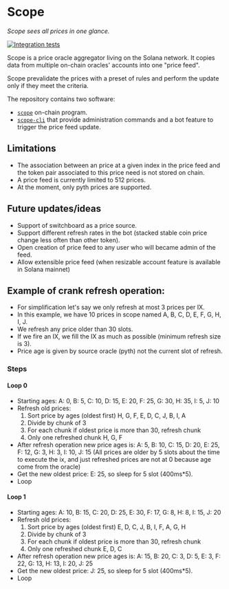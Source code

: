 # Scope

_Scope sees all prices in one glance._

[![Integration tests](https://github.com/hubbleprotocol/scope/actions/workflows/ts-integration.yaml/badge.svg)](https://github.com/hubbleprotocol/scope/actions/workflows/ts-integration.yaml)

Scope is a price oracle aggregator living on the Solana network. It copies data from multiple on-chain oracles' accounts into one "price feed".

Scope prevalidate the prices with a preset of rules and perform the update only if they meet the criteria.

The repository contains two software:

- [`scope`](./programs/scope/) on-chain program.
- [`scope-cli`](./off_chain/scope-cli/) that provide administration commands and a bot feature to trigger the price feed update.

## Limitations

- The association between an price at a given index in the price feed and the token pair associated to this price need is not stored on chain.
- A price feed is currently limited to 512 prices.
- At the moment, only pyth prices are supported.

## Future updates/ideas

- Support of switchboard as a price source.
- Support different refresh rates in the bot (stacked stable coin price change less often than other token).
- Open creation of price feed to any user who will became admin of the feed.
- Allow extensible price feed (when resizable account feature is available in Solana mainnet)

## Example of crank refresh operation:

- For simplification let's say we only refresh at most 3 prices per IX.
- In this example, we have 10 prices in scope named A, B, C, D, E, F, G, H, I, J.
- We refresh any price older than 30 slots.
- If we fire an IX, we fill the IX as much as possible (minimum refresh size is 3).
- Price age is given by source oracle (pyth) not the current slot of refresh.

### Steps

#### Loop 0

- Starting ages: A: 0, B: 5, C: 10, D: 15, E: 20, F: 25, G: 30, H: 35, I: 5, J: 10
- Refresh old prices:
  1. Sort price by ages (oldest first) H, G, F, E, D, C, J, B, I, A
  2. Divide by chunk of 3
  3. For each chunk if oldest price is more than 30, refresh chunk
  4. Only one refreshed chunk H, G, F
- After refresh operation new price ages is: A: 5, B: 10, C: 15, D: 20, E: 25, F: 12, G: 3, H: 3, I: 10, J: 15 (All prices are older by 5 slots about the time to execute the ix, and just refreshed prices are not at 0 because age come from the oracle)
- Get the new oldest price: E: 25, so sleep for 5 slot (400ms\*5).
- Loop

#### Loop 1

- Starting ages: A: 10, B: 15, C: 20, D: 25, E: 30, F: 17, G: 8, H: 8, I: 15, J: 20
- Refresh old prices:
  1. Sort price by ages (oldest first) E, D, C, J, B, I, F, A, G, H
  2. Divide by chunk of 3
  3. For each chunk if oldest price is more than 30, refresh chunk
  4. Only one refreshed chunk E, D, C
- After refresh operation new price ages is: A: 15, B: 20, C: 3, D: 5, E: 3, F: 22, G: 13, H: 13, I: 20, J: 25
- Get the new oldest price: J: 25, so sleep for 5 slot (400ms\*5).
- Loop
